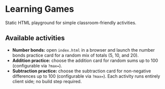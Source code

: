 # Learning Games

Static HTML playground for simple classroom-friendly activities.

## Available activities

- **Number bonds:** open `index.html` in a browser and launch the number bonds practice card for a random mix of totals (5, 10, and 20).
- **Addition practice:** choose the addition card for random sums up to 100 (configurable via `?max=`).
- **Subtraction practice:** choose the subtraction card for non-negative differences up to 100 (configurable via `?max=`). Each activity runs entirely client side; no build step required.
